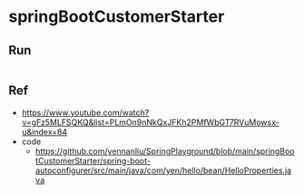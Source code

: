 # springBootCustomerStarter

## Run
```bash
```

## Ref
-  https://www.youtube.com/watch?v=gFz5MLFSQKQ&list=PLmOn9nNkQxJFKh2PMfWbGT7RVuMowsx-u&index=84
- code
	- https://github.com/yennanliu/SpringPlayground/blob/main/springBootCustomerStarter/spring-boot-autoconfigurer/src/main/java/com/yen/hello/bean/HelloProperties.java
